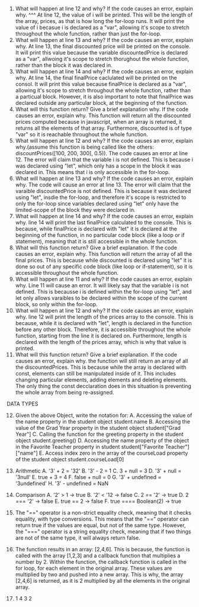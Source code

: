 1. What will happen at line 12 and why? If the code causes an error, explain why. ^^^
    At line 12, the value of i will be printed. This will be the length of the array, prices, as that is how long the for-loop runs. It will print the value of i becasue i is declared as a "var", allowing it's scope to stretch throughout the whole function, rather than just the for-loop.
2. What will happen at line 13 and why? If the code causes an error, explain why.
   At line 13, the final discounted price will be printed on the console. It will print this value because the variable discountedPrice is declared as a "var", allwoing it's scope to stretch thorughout the whole function, rather than the block it was declared in. 
3. What will happen at line 14 and why? If the code causes an error, explain why.
   At line 14, the final finalPrice caclulated will be printed on the consol. It will print this value because finalPrice is declared as a "var", allowing it's scope to stretch throughout the whole function, rather than a particual block. However, it is also important to note that finalPrice was declared outside any particular block, at the beginning of the function.
4. What will this function return? Give a brief explanation why. If the code causes an error, explain why.
    This function will return all the discounted prices computed because in javascript, when an array is returned, it returns all the elements of that array. Furthermore, discounted is of type "var" so it is reachable throughout the whole function.
5. What will happen at line 12 and why?  If the code causes an error, explain why.(assume this function is being called like the others: discountPrices([100, 200, 300], 0.5)).
    The code causes an error at line 12. The error will claim that the variable i is not defined. This is because i was declared using "let", which only has a scope in the block it was declared in. This means that i is only accessible in the for-loop. 
6. What will happen at line 13 and why? If the code causes an error, explain why.
    The code will cause an error at line 13. The error will claim that the varaible discountedPrice is not defined. This is because it was declared using "let", insdie the for-loop, and therefore it's scope is restricted to only the for-loop since variables declared using "let" only have the limited-scope of the block they were declared in. 
7. What will happen at line 14 and why? If the code causes an error, explain why.
    line 14 will print the last finalPrice calculated to the console. This is because, while finalPrice is declared with "let" it is declared at the beginning of the function, in no particular code block (like a loop or if statement), meaning that it is still accessible in the whole function. 
8.  What will this function return? Give a brief explanation. If the code causes an error, explain why.
    This function will return the array of all the final prices. This is because while discounted is declared using "let" it is done so out of any specific code block (like loop or if-statement), so it is accessible throughout the whole function.
9. What will happen at line 11 and why? If the code causes an error, explain why.
    Line 11 will cause an error. It will likely say that the variable i is not defined. This is becausse i is defined within the for-loop using "let", and let only allows varaibles to be declared within the scope of the current block, so only within the for-loop. 
10. What will happen at line 12 and why? If the code causes an error, explain why. 
    line 12 will print the length of the prices array to the console. This is because, while it is declared with "let", length is declared in the function before any other block. Therefore, it is accessible throughout the whole function, starting from the  line it is declared on. Furthermore, length is declared with the length of the prices array, which is why that value is printed.
11. What will this function return? Give a brief explanation. If the code causes an error, explain why.
    the function will still return an array of all the discountedPrices. This is because while the array is declared with const, elements can still be manipulated inside of it. This includes changing particular elements, adding elements and deleting elements. The only thing the const decclaration does in this situation is preventing the whole array from being re-assigned.

DATA TYPES

12. Given the above Object, write the notation for: 
    A. Accessing the value of the name property in the student object
        student.name
    B. Accessing the value of the Grad Year property in the student object
        student["Grad Year"]
    C. Calling the function for the greeting property in the student object
        student.greeting()
    D. Accessing the name property of the object in the Favorite Teacher property in student
        student["Favorite Teacher"]["name"]
    E. Access index zero in the array of the courseLoad property of the student object
        student.courseLoad[0]

13. Arithmetic
    A. '3' + 2 = '32'
    B. '3' - 2 = 1
    C. 3 + null = 3
    D. '3' + null = '3null'
    E. true + 3 = 4
    F. false + null = 0
    G. '3' + undefined = '3undefined'
    H. '3' - undefined = NaN
14. Comparison
    A. '2' > 1  -> true
    B. '2' < '12 -> false
    C. 2 == '2' -> true
    D. 2 === '2' -> false
    E. true == 2 -> false
    F. true ==== Boolean(2) -> true
15. The "==" operator is a non-strict equality check, meaning that it checks equality, with type conversions. This means that the "==" operator can return true if the values are equal, but not of the same type. However, the "===" operator is a string equality check, meaning that if two things are not of the same type, it will always return false. 
17. The function results in an array: [2,4,6]. This is because, the function is called with the array [1,2,3] and a callback function that multiplies a number by 2. Within the function, the callback function is called in the for loop, for each element in the original array. These values are multiplied by two and pushed into a new array. This is why, the array [2,4,6] is returned, as it is 2 multiplied by all the elements in the original array.
19. 1
    4
    3
    2

